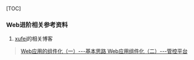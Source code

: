 [TOC]
### Web进阶相关参考资料

1. [xufei](https://github.com/xufei/blog)的相关博客

>[Web应用的组件化（一）---基本思路 ](https://github.com/xufei/blog/issues/6)[Web应用组件化（二）---管控平台](https://github.com/xufei/blog/issues/7)


  
  
